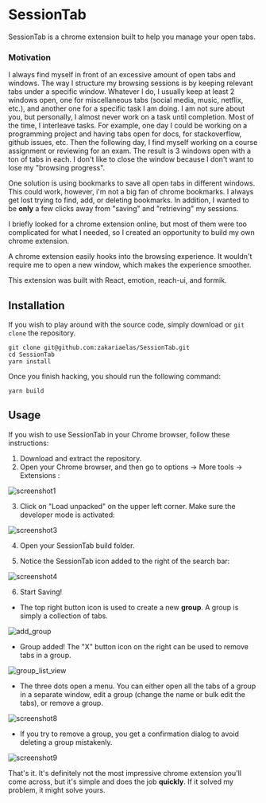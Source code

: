 # SessionTab

SessionTab is a chrome extension built to help you manage your open tabs. 

### Motivation

I always find myself in front of an excessive amount of open tabs and windows. The way I structure my browsing sessions is by keeping relevant tabs under a specific window. Whatever I do, I usually keep at least 2 windows open, one for miscellaneous tabs (social media, music, netflix, etc.), and another one for a specific task I am doing. I am not sure about you, but personally, I almost never work on a task until completion. Most of the time, I interleave tasks. For example, one day I could be working on a programming project and having tabs open for docs, for stackoverflow, github issues, etc. Then the following day, I find myself working on a course assignment or reviewing for an exam. The result is 3 windows open with a ton of tabs in each. I don't like to close the window because I don't want to lose my "browsing progress". 

One solution is using bookmarks to save all open tabs in different windows. This could work, however, i'm not a big fan of chrome bookmarks. I always get lost trying to find, add, or deleting bookmarks. In addition, I wanted to be **only** a few clicks away from "saving" and "retrieving" my sessions.

I briefly looked for a chrome extension online, but most of them were too complicated for what I needed, so I created an opportunity to build my own chrome extension. 

A chrome extension easily hooks into the browsing experience. It wouldn't require me to open a new window, which makes the experience smoother. 

This extension was built with React, emotion, reach-ui, and formik.

## Installation

If you wish to play around with the source code, simply download or `git clone` the repository.

```
git clone git@github.com:zakariaelas/SessionTab.git
cd SessionTab
yarn install
```
Once you finish hacking, you should run the following command:
```
yarn build
```

## Usage

If you wish to use SessionTab in your Chrome browser, follow these instructions:

1. Download and extract the repository.
2. Open your Chrome browser, and then go to options -> More tools -> Extensions :

![screenshot1](https://user-images.githubusercontent.com/33696020/102027503-d147b300-3da4-11eb-9d07-bbd255b8d0a7.png)

3. Click on "Load unpacked" on the upper left corner. Make sure the developer mode is activated:

![screenshot3](https://user-images.githubusercontent.com/33696020/59947424-23846e00-9465-11e9-91b7-569797e273ab.jpg)

4. Open your SessionTab build folder.

5. Notice the SessionTab icon added to the right of the search bar:

![screenshot4](https://user-images.githubusercontent.com/33696020/102029599-559f3380-3daf-11eb-98d9-afebe6c30f96.jpg)

6. Start Saving!

- The top right button icon is used to create a new **group**. A group is simply a collection of tabs.

![add_group](https://user-images.githubusercontent.com/33696020/102029894-a2373e80-3db0-11eb-91bd-e876e68a90a5.jpg)

- Group added! The "X" button icon on the right can be used to remove tabs in a group.

![group_list_view](https://user-images.githubusercontent.com/33696020/102027623-a6aa2a00-3da5-11eb-8731-d46c1d341a19.jpg)

- The three dots open a menu. You can either open all the tabs of a group in a separate window, edit a group (change the name or bulk edit the tabs), or remove a group.

![screenshot8](https://user-images.githubusercontent.com/33696020/102029944-e32f5300-3db0-11eb-8c64-83a8e564c261.jpg)

- If you try to remove a group, you get a confirmation dialog to avoid deleting a group mistakenly. 

![screenshot9](https://user-images.githubusercontent.com/33696020/102029943-e1fe2600-3db0-11eb-812c-704cad0ece1c.jpg)

That's it. It's definitely not the most impressive chrome extension you'll come across, but it's simple and does the job **quickly**. If it solved my problem, it might solve yours.